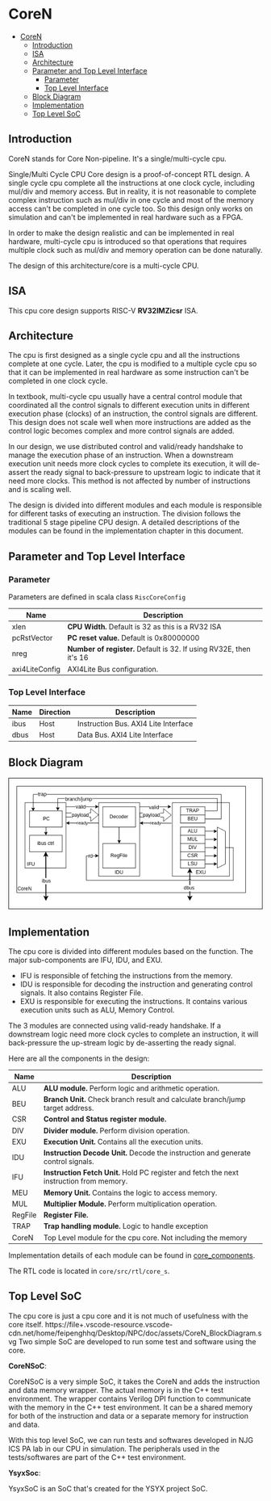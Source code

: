 # CoreN

- [CoreN](#coren)
  - [Introduction](#introduction)
  - [ISA](#isa)
  - [Architecture](#architecture)
  - [Parameter and Top Level Interface](#parameter-and-top-level-interface)
    - [Parameter](#parameter)
    - [Top Level Interface](#top-level-interface)
  - [Block Diagram](#block-diagram)
  - [Implementation](#implementation)
  - [Top Level SoC](#top-level-soc)


## Introduction

CoreN stands for Core Non-pipeline. It's a single/multi-cycle cpu.

Single/Multi Cycle CPU Core design is a proof-of-concept RTL design. A single cycle cpu complete all the instructions
at one clock cycle, including mul/div and memory access. But in reality, it is not reasonable to complete complex instruction
such as mul/div in one cycle and most of the memory access can't be completed in one cycle too. So this design only works
on simulation and can't be implemented in real hardware such as a FPGA.

In order to make the design realistic and can be implemented in real hardware, multi-cycle cpu is introduced so that
operations that requires multiple clock such as mul/div and memory operation can be done naturally.

The design of this architecture/core is a multi-cycle CPU.

## ISA

This cpu core design supports RISC-V **RV32IMZicsr** ISA.

## Architecture

The cpu is first designed as a single cycle cpu and all the instructions complete at one cycle. Later, the cpu is
modified to a multiple cycle cpu so that it can be implemented in real hardware as some instruction can't be completed
in one clock cycle.

In textbook, multi-cycle cpu usually have a central control module that coordinated all the control signals to different
execution units in different execution phase (clocks) of an instruction, the control signals are different.
This design does not scale well when more instructions are added as the control logic becomes complex and more control
signals are added.

In our design, we use distributed control and valid/ready handshake to manage the execution phase of an instruction.
When a downstream execution unit needs more clock cycles to complete its execution, it will de-assert the ready signal
to back-pressure to upstream logic to indicate that it need more clocks. This method is not affected by number of
instructions and is scaling well.

The design is divided into different modules and each module is responsible for different tasks of executing an
instruction. The division follows the traditional 5 stage pipeline CPU design. A detailed descriptions of the modules
can be found in the implementation chapter in this document.


## Parameter and Top Level Interface

### Parameter

Parameters are defined in scala class `RiscCoreConfig`

| Name           | Description                                                         |
| -------------- | ------------------------------------------------------------------- |
| xlen           | **CPU Width.** Default is 32 as this is a RV32 ISA                  |
| pcRstVector    | **PC reset value.** Default is 0x80000000                           |
| nreg           | **Number of register.** Default is 32. If using RV32E, then it's 16 |
| axi4LiteConfig | AXI4Lite Bus configuration.                                         |

### Top Level Interface

| Name | Direction | Description                          |
| ---- | --------- | ------------------------------------ |
| ibus | Host      | Instruction Bus. AXI4 Lite Interface |
| dbus | Host      | Data Bus. AXI4 Lite Interface        |


## Block Diagram

![Block Diagram](./assets/CoreN.drawio.png)

## Implementation

The cpu core is divided into different modules based on the function. The major sub-components are IFU, IDU, and EXU.

- IFU is responsible of fetching the instructions from the memory.
- IDU is responsible for decoding the instruction and generating control signals. It also contains Register File.
- EXU is responsible for executing the instructions. It contains various execution units such as ALU, Memory Control.

The 3 modules are connected using valid-ready handshake. If a downstream logic need more clock cycles to complete an
instruction, it will back-pressure the up-stream logic by de-asserting the ready signal.


Here are all the components in the design:

| Name    | Description                                                                              |
| ------- | ---------------------------------------------------------------------------------------- |
| ALU     | **ALU module.** Perform logic and arithmetic operation.                                  |
| BEU     | **Branch Unit.** Check branch result and calculate branch/jump target address.           |
| CSR     | **Control and Status register module.**                                                  |
| DIV     | **Divider module.** Perform division operation.                                          |
| EXU     | **Execution Unit.** Contains all the execution units.                                    |
| IDU     | **Instruction Decode Unit.** Decode the instruction and generate control signals.        |
| IFU     | **Instruction Fetch Unit.** Hold PC register and fetch the next instruction from memory. |
| MEU     | **Memory Unit.** Contains the logic to access memory.                                    |
| MUL     | **Multiplier Module.** Perform multiplication operation.                                 |
| RegFile | **Register File.**                                                                       |
| TRAP    | **Trap handling module.** Logic to handle exception                                      |
| CoreN   | Top Level module for the cpu core. Not including the memory                              |

Implementation details of each module can be found in [core_components](./Core_components.md).

The RTL code is located in `core/src/rtl/core_s`.

## Top Level SoC

The cpu core is just a cpu core and it is not much of usefulness with the core itself.
https://file+.vscode-resource.vscode-cdn.net/home/feipenghhq/Desktop/NPC/doc/assets/CoreN_BlockDiagram.svg
Two simple SoC are developed to run some test and software using the core.

**CoreNSoC**:

CoreNSoC is a very simple SoC, it takes the CoreN and adds the instruction and data memory wrapper. The actual memory
is in the C++ test environment. The wrapper contains Verilog DPI function to communicate with the memory in the C++
test environment. It can be a shared memory for both of the instruction and data or a separate memory for instruction
and data.

With this top level SoC, we can run tests and softwares developed in NJG ICS PA lab in our CPU in simulation. The
peripherals used in the tests/softwares are part of the C++ test environment.

**YsyxSoc**:

YsyxSoC is an SoC that's created for the YSYX project SoC.




